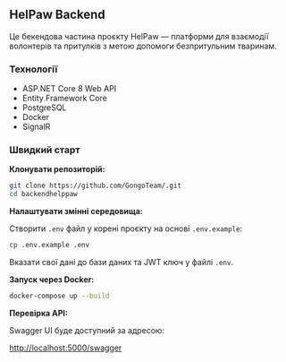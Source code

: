 ## HelPaw Backend

Це бекендова частина проєкту HelPaw — платформи для взаємодії волонтерів та притулків з метою допомоги безпритульним тваринам.

### Технології

- ASP.NET Core 8 Web API
- Entity Framework Core
- PostgreSQL
- Docker
- SignalR

### Швидкий старт

**Клонувати репозиторій:**

```bash
git clone https://github.com/GongoTeam/.git
cd backendhelppaw
```

**Налаштувати змінні середовища:**

Створити `.env` файл у корені проєкту на основі `.env.example`:

```bash
cp .env.example .env
```

Вказати свої дані до бази даних та JWT ключ у файлі `.env`.

**Запуск через Docker:**

```bash
docker-compose up --build
```

**Перевірка API:**

Swagger UI буде доступний за адресою:

[http://localhost:5000/swagger](http://localhost:5000/swagger)
